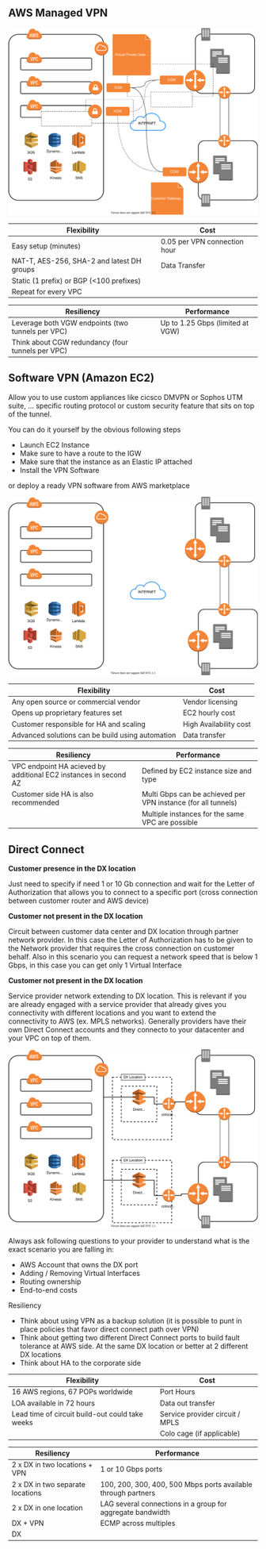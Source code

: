 ## AWS Managed VPN

![](Connectivity-AWS-managed-VPN.svg)

| Flexibility                                | Cost                         |
| ------------------------------------------ | ---------------------------- |
| Easy setup (minutes)                       | 0.05 per VPN connection hour |
| NAT-T, AES-256, SHA-2 and latest DH groups | Data Transfer                |
| Static (1 prefix) or BGP (<100 prefixes)   |                              |
| Repeat for every VPC                       |                              |

| Resiliency                                        | Performance                      |
| ------------------------------------------------- | -------------------------------- |
| Leverage both VGW endpoints (two tunnels per VPC) | Up to 1.25 Gbps (limited at VGW) |
| Think about CGW redundancy (four tunnels per VPC) |                                  |



## Software VPN (Amazon EC2)

Allow you to use custom appliances like cicsco DMVPN or Sophos UTM suite, ... specific routing protocol or custom security feature that sits on top of the tunnel.

You can do it yourself by the obvious following steps

- Launch EC2 Instance
- Make sure to have a route to the IGW
- Make sure that the instance as an Elastic IP attached
- Install the VPN Software

or deploy a ready VPN software from AWS marketplace

![](Connectivity-Software-VPN.svg)

| Flexibility                                      | Cost                   |
| ------------------------------------------------ | ---------------------- |
| Any open source or commercial vendor             | Vendor licensing       |
| Opens up proprietary features set                | EC2 hourly cost        |
| Customer responsible for HA and scaling          | High Availability cost |
| Advanced solutions can be build using automation | Data transfer          |

| Resiliency                                                   | Performance                                                  |
| ------------------------------------------------------------ | ------------------------------------------------------------ |
| VPC endpoint HA acieved by additional EC2 instances in second AZ | Defined by EC2 instance size and type                        |
| Customer side HA is also recommended                         | Multi Gbps can be achieved per VPN instance (for all tunnels) |
|                                                              | Multiple instances for the same VPC are possible             |



## Direct Connect

**Customer presence in the DX location**

Just need to specify if need 1 or 10 Gb connection and wait for the Letter of Authorization that allows you to connect to a specific port (cross connection between customer router and AWS device)

**Customer not present in the DX location**

Circuit between customer data center and DX location through partner network provider.
In this case the Letter of Authorization has to be given to the Network provider that requires the cross connection on customer behalf.
Also in this scenario you can request a network speed that is below 1 Gbps, in this case you can get only 1 Virtual Interface

**Customer not present in the DX location**

Service provider network extending to DX location. This is relevant if you are already engaged with a service provider that already gives you connectivity with different locations and you want to extend the connectivity to AWS (ex. MPLS networks). Generally providers have their own Direct Connect accounts and they connecto to your datacenter and your VPC on top of them.

![](Connectivity-Direct-Connect.svg)

Always ask following questions to your provider to understand what is the exact scenario you are falling in:

- AWS Account that owns the DX port
- Adding / Removing Virtual Interfaces
- Routing ownership
- End-to-end costs

Resiliency

- Think about using VPN as a backup solution (it is possible to punt in place policies that favor direct connect path over VPN)
- Think about getting two different Direct Connect ports to build fault tolerance at AWS side. At the same DX location or better at 2 different DX locations
- Think about HA to the corporate side 

| Flexibility                                     | Cost                            |
| ----------------------------------------------- | ------------------------------- |
| 16 AWS regions, 67 POPs worldwide               | Port Hours                      |
| LOA available in 72 hours                       | Data out transfer               |
| Lead time of circuit build-out could take weeks | Service provider circuit / MPLS |
|                                                 | Colo cage (if applicable)       |

| Resiliency                       | Performance                                                  |
| -------------------------------- | ------------------------------------------------------------ |
| 2 x DX in two locations + VPN    | 1 or 10 Gbps ports                                           |
| 2 x DX in two separate locations | 100, 200, 300, 400, 500 Mbps ports available through partners |
| 2 x DX in one location           | LAG several connections in a group for aggregate bandwidth   |
| DX + VPN                         | ECMP across multiples                                        |
| DX                               |                                                              |



